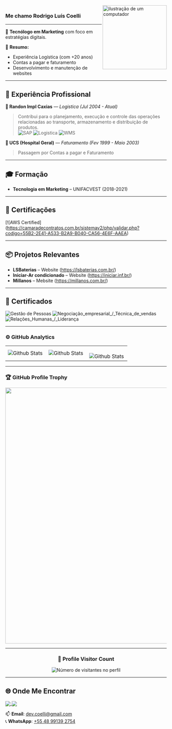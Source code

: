 <img src="https://github.com/devcoelli/imagens/blob/main/computer-illustration.png" alt="ilustração de um computador" min-width="400px" max-width="200px" width="200px" align="right">

### Me chamo Rodrigo Luís Coelli

---

🎯 **Tecnólogo em Marketing** com foco em estratégias digitais.

🧠 **Resumo:**
- Experiência Logística (com +20 anos)
- Contas a pagar e faturamento
- Desenvolvimento e manutenção de websites

---

## 🧪 Experiência Profissional

**🔸 Randon Impl Caxias** — *Logistica (Jul 2004 - Atual)*  
> Contribui para o planejamento, execução e controle das operações relacionadas ao transporte, armazenamento e distribuição de produtos.<br>
![SAP](https://img.shields.io/badge/SAP-3776AB?style=for-the-badge&logo=SAP&logoColor=white)
![Logistica](https://img.shields.io/badge/Logistica-3776AB?style=for-the-badge&logo=SAP&logoColor=white)
![WMS](https://img.shields.io/badge/WMS-3776AB?style=for-the-badge&logo=SAP&logoColor=white)

**🔹 UCS (Hospital Geral)** — *Faturamento (Fev 1999 - Maio 2003)*  
> Passagem por Contas a pagar e Faturamento

---

## 🎓 Formação

- **Tecnologia em Marketing** – UNIFACVEST (2018-2021)  


---

## 🧾 Certificações

[![AWS Certified] (https://camaradecontratos.com.br/sistemav2/php/validar.php?codigo=55B2-2E41-A533-B2A9-B040-CA56-4E6F-AAEA)

---

## 📦 Projetos Relevantes

- **LSBaterias** – Website (https://lsbaterias.com.br/)
- **Iniciar-Ar condicionado** – Website (https://iniciar.inf.br/)
- **Millanos** – Mebsite (https://millanos.com.br/)
---

## 🚀 Certificados


![Gestão de Pessoas](https://img.shields.io/badge/Gestão_de_Pessoas-336791?style=for-the-badge&ogoColor=white)
![Negociação_empresarial_/_Técnica_de_vendas](https://img.shields.io/badge/Negociação_empresarial_/_Técnica_de_vendas-47A248?style=for-the-badge&logoColor=white)
![Relações_Humanas_/_Liderança](https://img.shields.io/badge/Relações_Humanas_/_Liderança-FF9900?style=for-the-badge&logoColor=white)


---

### ⚙️ GitHub Analytics

<table>
  <tr>
    <td>
      <img
        align="left"
        src="https://github-readme-stats.vercel.app/api?username=devcoelli&theme=dark&hide_border=false&include_all_commits=true"
        alt="Github Stats"
      />
    </td>
    <td>
      <img
        align="left"
        src="https://github-readme-stats.vercel.app/api/top-langs/?username=devcoelli&theme=dark&hide_border=false&include_all_commits=true&count_private=true&layout=compact"
        alt="Github Stats"
      />
    </td>
    <td>
      <br />
      <img
        align="left"
        src="https://github-readme-streak-stats.herokuapp.com/?user=devcoelli&theme=dark&hide_border=false"
        alt="Github Stats"
      />
    </td>
  </tr>
</table>

--- 

### 🏆 GitHub Profile Trophy

<p align="center">
  <a
    href="https://github.com/ryo-ma/github-profile-trophy"
    title="repositório de troféus"
  >
    <img
      width="800"
      src="https://github-profile-trophy.vercel.app/?username=devcoelli&column=8&theme=darkhub&no-frame=true&no-bg=true"
    />
  </a>
</p>

---

<div align="center">
  <h3><b>📍 Profile Visitor Count</b></h3>
</div>

<p align="center">
  <img
    src="https://profile-counter.glitch.me/devcoelli/count.svg"
    alt="Número de visitantes no perfil"
  />
</p>

---

## 🌐 Onde Me Encontrar

<a href="http://bio.link/coelli" target="_blank">
  <img align="center" src="https://img.shields.io/badge/DIO-0077B5?style=for-the-badge&logo=dio&logoColor=white"/>
</a>
<a href="https://www.linkedin.com/in/rodrigocoelli/" target="_blank">
  <img align="center" src="https://img.shields.io/badge/LinkedIn-0077B5?style=for-the-badge&logo=linkedin&logoColor=white" />
</a>

📫 **Email**: [dev.coelli@gmail.com](mailto:dev.coelli@gmail.com)  
📞 **WhatsApp**: [+55 48 99139 2754](https://wa.me/5548991392754)

